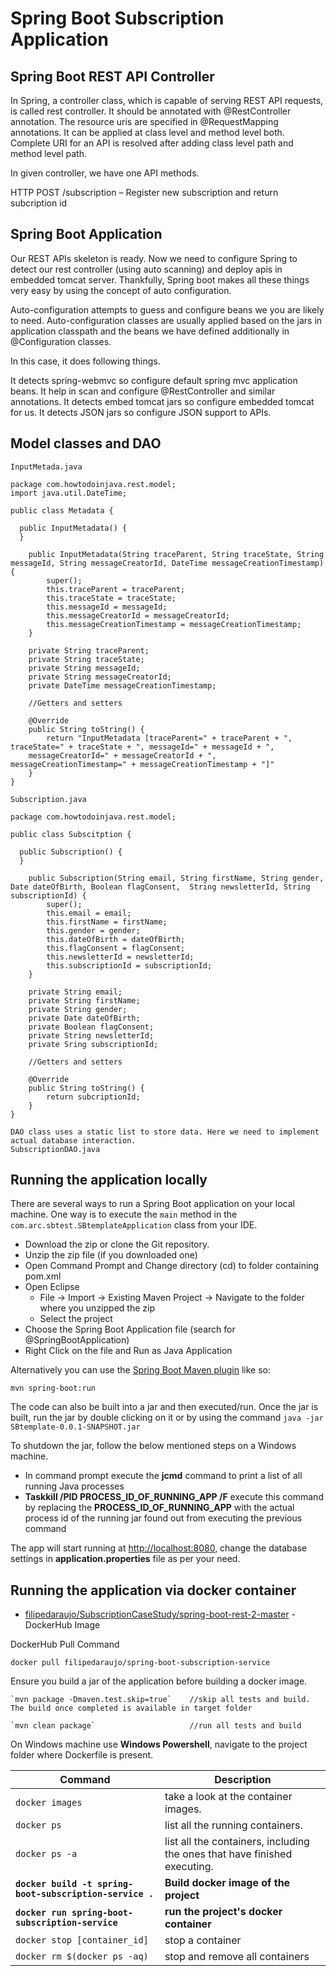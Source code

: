 # Spring Boot Subscription Application

## Spring Boot REST API Controller
In Spring, a controller class, which is capable of serving REST API requests, is called rest controller. It should be annotated with @RestController annotation.
The resource uris are specified in @RequestMapping annotations. It can be applied at class level and method level both. Complete URI for an API is resolved after adding class level path and method level path.

In given controller, we have one API methods. 

HTTP POST /subscription – Register new subscription and return subcription id 

## Spring Boot Application
Our REST APIs skeleton is ready. Now we need to configure Spring to detect our rest controller (using auto scanning) and deploy apis in embedded tomcat server. Thankfully, Spring boot makes all these things very easy by using the concept of auto configuration.

Auto-configuration attempts to guess and configure beans we you are likely to need. Auto-configuration classes are usually applied based on the jars in application classpath and the beans we have defined additionally in @Configuration classes.

In this case, it does following things.

It detects spring-webmvc so configure default spring mvc application beans. It help in scan and configure @RestController and similar annotations.
It detects embed tomcat jars so configure embedded tomcat for us.
It detects JSON jars so configure JSON support to APIs.

## Model classes and DAO

```
InputMetada.java
```
```
package com.howtodoinjava.rest.model;
import java.util.DateTime;
 
public class Metadata {
  
  public InputMetadata() {
  }
 
    public InputMetadata(String traceParent, String traceState, String messageId, String messageCreatorId, DateTime messageCreationTimestamp) {
        super();
        this.traceParent = traceParent;
        this.traceState = traceState;
        this.messageId = messageId;
        this.messageCreatorId = messageCreatorId;
        this.messageCreationTimestamp = messageCreationTimestamp;
    }
  
    private String traceParent;
    private String traceState;
    private String messageId;
    private String messageCreatorId;
    private DateTime messageCreationTimestamp;
 
    //Getters and setters
 
    @Override
    public String toString() {
        return "InputMetadata [traceParent=" + traceParent + ", traceState=" + traceState + ", messageId=" + messageId + ", 
	messageCreatorId=" + messageCreatorId + ", messageCreationTimestamp=" + messageCreationTimestamp + "]"
    }
}
```

```
Subscription.java
```

```
package com.howtodoinjava.rest.model;
 
public class Subscitption {
  
  public Subscription() {
  }
 
    public Subscription(String email, String firstName, String gender, Date dateOfBirth, Boolean flagConsent,  String newsletterId, String subscriptionId) {
        super();
        this.email = email;
        this.firstName = firstName;
        this.gender = gender;
        this.dateOfBirth = dateOfBirth;
        this.flagConsent = flagConsent;
        this.newsletterId = newsletterId;
        this.subscriptionId = subscriptionId;
    }
  
    private String email;
    private String firstName;
    private String gender;
    private Date dateOfBirth;
    private Boolean flagConsent;
    private String newsletterId;
    private Sring subscriptionId;
 
    //Getters and setters
 
    @Override
    public String toString() {
        return subcriptionId;
    }
}
```

```
DAO class uses a static list to store data. Here we need to implement actual database interaction.
SubscriptionDAO.java
```

## Running the application locally
There are several ways to run a Spring Boot application on your local machine. One way is to execute the `main` method in the `com.arc.sbtest.SBtemplateApplication` class from your IDE.

* 	Download the zip or clone the Git repository.
* 	Unzip the zip file (if you downloaded one)
* 	Open Command Prompt and Change directory (cd) to folder containing pom.xml
* 	Open Eclipse
	* File -> Import -> Existing Maven Project -> Navigate to the folder where you unzipped the zip
	* Select the project
* 	Choose the Spring Boot Application file (search for @SpringBootApplication)
* 	Right Click on the file and Run as Java Application

Alternatively you can use the [Spring Boot Maven plugin](https://docs.spring.io/spring-boot/docs/current/reference/html/build-tool-plugins-maven-plugin.html) like so:

```shell
mvn spring-boot:run
```

The code can also be built into a jar and then executed/run. Once the jar is built, run the jar by double clicking on it or by using the command `java -jar SBtemplate-0.0.1-SNAPSHOT.jar`

To shutdown the jar, follow the below mentioned steps on a Windows machine.

*	In command prompt execute the **jcmd** command to print a list of all running Java processes
*	**Taskkill /PID PROCESS_ID_OF_RUNNING_APP /F** execute this command by replacing the **PROCESS_ID_OF_RUNNING_APP** with the actual process id of the running jar found out from executing the previous command

The app will start running at <http://localhost:8080>, change the database settings in **application.properties** file as per your need.

## Running the application via docker container

* 	[filipedaraujo/SubscriptionCaseStudy/spring-boot-rest-2-master](https://hub.docker.com/repository/docker/filipedaraujo/spring-boot-subscription-service) - DockerHub Image

DockerHub Pull Command

```text
docker pull filipedaraujo/spring-boot-subscription-service
```

Ensure you build a jar of the application before building a docker image.  

```text
`mvn package -Dmaven.test.skip=true`    //skip all tests and build. The build once completed is available in target folder
```

```text
`mvn clean package`                     //run all tests and build
```

On Windows machine use **Windows Powershell**, navigate to the project folder where Dockerfile is present.

|                           Command                        |                                 Description                              |
|----------------------------------------------------------|--------------------------------------------------------------------------| 
|`docker images`                                           | take a look at the container images.                                     |
|`docker ps`                                               | list all the running containers.                                         |
|`docker ps -a`                                            | list all the containers, including the ones that have finished executing.|
|**`docker build -t spring-boot-subscription-service .`**  | **Build docker image of the project**                                    |
|**`docker run spring-boot-subscription-service`**         | **run the project's docker container**                                   |
|`docker stop [container_id]`                              | stop a container                                                         |
|`docker rm $(docker ps -aq)`                              | stop and remove all containers                                           |


